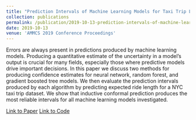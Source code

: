 ```yaml
---
title: "Prediction Intervals of Machine Learning Models for Taxi Trip Length"
collection: publications
permalink: /publication/2019-10-13-prediction-intervals-of-machine-learning-models-for-taxi-trip-length
date: 2019-10-13
venue: 'AMMCS 2019 Conference Proceedings'
---
```


Errors are always present in predictions produced by machine learning models. Producing a quantitative estimate of the uncertainty in a model’s output is crucial for many fields, especially those where predictive models drive important decisions. In this paper we discuss two methods for producing confidence estimates for neural network, random forest, and gradient boosted tree models. We then evaluate the prediction intervals produced by each algorithm by predicting expected ride length for a NYC taxi trip dataset. We show that inductive conformal prediction produces the most reliable intervals for all machine learning models investigated.

[Link to Paper](https://ellamorgan.ca/files/prediction-intervals-of-machine-learning-models-for-taxi-trip-length.pdf)
[Link to Code](https://github.com/ellamorgan/NYC-Taxi-Prediction-Intervals)
